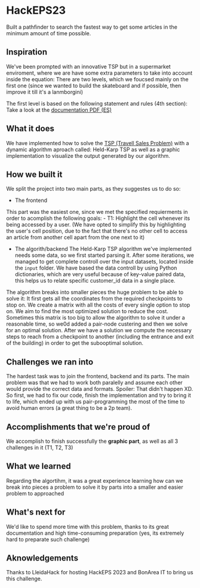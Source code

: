 # HackEPS23
Built a pathfinder to search the fastest way to get some articles in the minimum amount of time possible.


## Inspiration
We've been prompted with an innovative TSP but in a supermarket enviroment, where we are have some extra parameters to take into account inside the equation: 
There are two levels, which we foucsed mainly on the first one (since we wanted to build the skateboard and if possible, then improve it till it's a lanmborgini)

The first level is based on the following statement and rules (4th section):
Take a look at the [documentation PDF (ES)](docs/statement.pdf)

## What it does
We have implemented how to solve the [TSP (Travell Sales Problem)](https://en.wikipedia.org/wiki/Travelling_salesman_problem) with a dynamic algorithm aproach called: Held-Karp TSP as well as a graphic implementation to visualize the output generated by our algorithm.



## How we built it
We split the project into two main parts, as they suggestes us to do so:
- The frontend

This part was the easiest one, since we met the specified requierments in order to acomplish the following goals:
    - T1: Highlight the cell whenever its being accessed by a user. 
    (We have opted to simplify this by highlighting the user's cell position, due to the fact that there's no other cell to access an article from another cell apart from the one next to it)

- The algorith/backend
The Held-Karp TSP algorithm we've implemented needs some data, so we first started parsing it. After some iterations, we managed to get complete controll over the input datasets, located inside the `input` folder. We have based the data controll by using Python dictionaries, which are very useful because of key-value paired data, this helps us to relate specific customer_id data in a single place.


The algorithm breaks into smaller pieces the huge problem to be able to solve it:
It first gets all the coordinates from the required checkpoints to stop on. 
We create a matrix with all the costs of every single option to stop on. We aim to find the most optimized solution to reduce the cost. Sometimes this matrix is too big to allow the algorithm to solve it under a reasonable time, so we0d added a pair-node custering and then we solve for an optimal solution. After we have a solution we compute the necessary steps to reach from a checkpoint to another (including the entrance and exit of the building) in order to get the subooptimal solution. 




## Challenges we ran into
The hardest task was to join the frontend, backend and its parts. The main problem was that we had to work both paralelly and assume each other would provide the correct data and formats. Spoiler: That didn't happen XD. So first, we had to fix our code, finish the implementation and try to bring it to life, which ended up with us pair-programming the most of the time to avoid human errors (a great thing to be a 2p team).




## Accomplishments that we're proud of
We accomplish to finish successfully the **graphic part**, as well as all 3 challenges in it (T1, T2, T3)


## What we learned
Regarding the algortihm, it was a great experience learning how can we break into pieces a problem to solve it by parts into a smaller and easier problem to approached

## What's next for 
We'd like to spend more time with this problem, thanks to its great documentation and high time-consuming preparation (yes, its extremely hard to preparate such challenge)


## Aknowledgements
Thanks to LleidaHack for hosting HackEPS 2023 and BonArea IT to bring us this challenge.